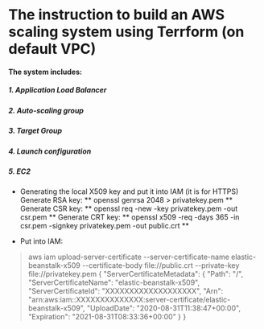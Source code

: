 # The instruction to build an AWS scaling system using Terrform (on default VPC)
#### The system includes:
##### 1. Application Load Balancer
##### 2. Auto-scaling group
##### 3. Target Group
##### 4. Launch configuration
##### 5. EC2

* Generating the local X509 key and put it into IAM (it is for HTTPS) 
 Generate RSA key: 
 ** openssl genrsa 2048 > privatekey.pem ** 
 Generate CSR key: 
 ** openssl req -new -key privatekey.pem -out csr.pem **
 Generate CRT key: 
 ** openssl x509 -req -days 365 -in csr.pem -signkey privatekey.pem -out public.crt **

* Put into IAM:
> aws iam upload-server-certificate --server-certificate-name elastic-beanstalk-x509 --certificate-body file://public.crt --private-key file://privatekey.pem
> {
>    "ServerCertificateMetadata": {
>        "Path": "/",
>        "ServerCertificateName": "elastic-beanstalk-x509",
>         "ServerCertificateId": "XXXXXXXXXXXXXXXXXXX",
>         "Arn": "arn:aws:iam::XXXXXXXXXXXXXX:server-certificate/elastic-beanstalk-x509",
>         "UploadDate": "2020-08-31T11:38:47+00:00",
>         "Expiration": "2021-08-31T08:33:36+00:00"
>     }
> }

